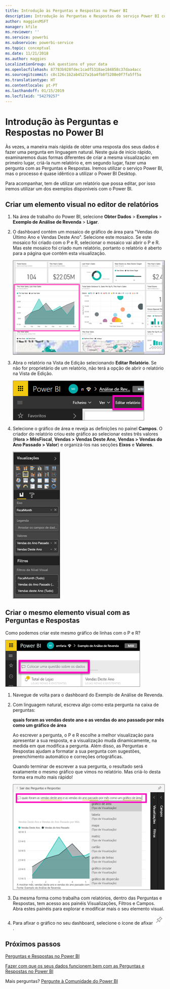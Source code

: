 ```yaml
---
title: Introdução às Perguntas e Respostas no Power BI
description: Introdução às Perguntas e Respostas do serviço Power BI com o exemplo de Análise de Revenda
author: maggiesMSFT
manager: kfile
ms.reviewer: ''
ms.service: powerbi
ms.subservice: powerbi-service
ms.topic: conceptual
ms.date: 11/21/2018
ms.author: maggies
LocalizationGroup: Ask questions of your data
ms.openlocfilehash: 87783b928fdec1cadf5318ae184858c37daa4acc
ms.sourcegitcommit: c8c126c1b2ab4527a16a4fb8f5208e0f7fa5ff5a
ms.translationtype: HT
ms.contentlocale: pt-PT
ms.lasthandoff: 01/15/2019
ms.locfileid: "54279257"
---
```

# <a name="get-started-with-power-bi-qa"></a>Introdução às Perguntas e Respostas no Power BI

Às vezes, a maneira mais rápida de obter uma resposta dos seus dados é fazer uma pergunta em linguagem natural.  Neste guia de início rápido, examinaremos duas formas diferentes de criar a mesma visualização: em primeiro lugar, criá-la num relatório e, em segundo lugar, fazer uma pergunta com as Perguntas e Respostas. Iremos utilizar o serviço Power BI, mas o processo é quase idêntico a utilizar o Power BI Desktop.

Para acompanhar, tem de utilizar um relatório que possa editar, por isso iremos utilizar um dos exemplos disponíveis com o Power BI.

## <a name="create-a-visual-in-the-report-editor"></a>Criar um elemento visual no editor de relatórios

1. Na área de trabalho do Power BI, selecione **Obter Dados** \> **Exemplos** \> **Exemplo de Análise de Revenda** > **Ligar**.
   
2. O dashboard contém um mosaico de gráfico de área para "Vendas do Último Ano e Vendas Deste Ano".  Selecione este mosaico. Se este mosaico foi criado com o P e R, selecionar o mosaico vai abrir o P e R. Mas este mosaico foi criado num relatório, portanto o relatório é aberto para a página que contém esta visualização.

    ![Dashboard de exemplo de Análise de Revenda](media/power-bi-visualization-introduction-to-q-and-a/power-bi-dashboard.png)

1. Abra o relatório na Vista de Edição selecionando **Editar Relatório**.  Se não for proprietário de um relatório, não terá a opção de abrir o relatório na Vista de Edição.
   
    ![Botão Editar relatório](media/power-bi-visualization-introduction-to-q-and-a/power-bi-edit-report.png)
4. Selecione o gráfico de área e reveja as definições no painel **Campos**.  O criador do relatório criou este gráfico ao selecionar estes três valores (**Hora > MêsFiscal**, **Vendas > Vendas Deste Ano**, **Vendas > Vendas do Ano Passado > Valor**) e organizá-los nas secções **Eixos** e **Valores**.
   
    ![Painel Visualizações](media/power-bi-visualization-introduction-to-q-and-a/gnatutorial_3-new.png)

## <a name="create-the-same-visual-with-qa"></a>Criar o mesmo elemento visual com as Perguntas e Respostas

Como podemos criar este mesmo gráfico de linhas com o P e R?

![Caixa Colocar uma questão sobre os dados](media/power-bi-visualization-introduction-to-q-and-a/power-bi-qna.png)

1. Navegue de volta para o dashboard do Exemplo de Análise de Revenda.
2. Com linguagem natural, escreva algo como esta pergunta na caixa de perguntas:
   
   **quais foram as vendas deste ano e as vendas do ano passado por mês como um gráfico de área**
   
   Ao escrever a pergunta, o P e R escolhe a melhor visualização para apresentar a sua resposta, e a visualização muda dinamicamente, na medida em que modifica a pergunta. Além disso, as Perguntas e Respostas ajudam a formatar a sua pergunta com sugestões, preenchimento automático e correções ortográficas.
   
   Quando terminar de escrever a sua pergunta, o resultado será exatamente o mesmo gráfico que vimos no relatório.  Mas criá-lo desta forma era muito mais rápido!
   
   ![Exemplo de pergunta](media/power-bi-visualization-introduction-to-q-and-a/powerbi-qna-areachart.png)
3. Da mesma forma como trabalha com relatórios, dentro das Perguntas e Respostas, tem acesso aos painéis Visualizações, Filtros e Campos.  Abra estes painéis para explorar e modificar mais o seu elemento visual.
4. Para afixar o gráfico no seu dashboard, selecione o ícone de afixar ![Ícone de afixar](media/power-bi-visualization-introduction-to-q-and-a/pinnooutline.png).

## <a name="next-steps"></a>Próximos passos
[Perguntas e Respostas no Power BI](consumer/end-user-q-and-a.md)

[Fazer com que os seus dados funcionem bem com as Perguntas e Respostas no Power BI](service-prepare-data-for-q-and-a.md)

Mais perguntas? [Pergunte à Comunidade do Power BI](http://community.powerbi.com/)

